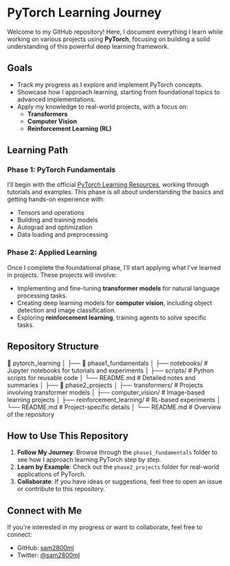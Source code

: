# PyTorch Learning Journey

Welcome to my GitHub repository! Here, I document everything I learn while working on various projects using **PyTorch**, focusing on building a solid understanding of this powerful deep learning framework.

## Goals

- Track my progress as I explore and implement PyTorch concepts.
- Showcase how I approach learning, starting from foundational topics to advanced implementations.
- Apply my knowledge to real-world projects, with a focus on:
  - **Transformers**
  - **Computer Vision**
  - **Reinforcement Learning (RL)**

## Learning Path

### Phase 1: PyTorch Fundamentals
I’ll begin with the official [PyTorch Learning Resources](https://pytorch.org/learn/), working through tutorials and examples. This phase is all about understanding the basics and getting hands-on experience with:

- Tensors and operations
- Building and training models
- Autograd and optimization
- Data loading and preprocessing

### Phase 2: Applied Learning
Once I complete the foundational phase, I’ll start applying what I’ve learned in projects. These projects will involve:

- Implementing and fine-tuning **transformer models** for natural language processing tasks.
- Creating deep learning models for **computer vision**, including object detection and image classification.
- Exploring **reinforcement learning**, training agents to solve specific tasks.

## Repository Structure

📂 pytorch_learning │ ├── 📁 phase1_fundamentals │ ├── notebooks/ # Jupyter notebooks for tutorials and experiments │ ├── scripts/ # Python scripts for reusable code │ └── README.md # Detailed notes and summaries │ ├── 📁 phase2_projects │ ├── transformers/ # Projects involving transformer models │ ├── computer_vision/ # Image-based learning projects │ ├── reinforcement_learning/ # RL-based experiments │ └── README.md # Project-specific details │ └── README.md # Overview of the repository


## How to Use This Repository

1. **Follow My Journey**: Browse through the `phase1_fundamentals` folder to see how I approach learning PyTorch step by step.
2. **Learn by Example**: Check out the `phase2_projects` folder for real-world applications of PyTorch.
3. **Collaborate**: If you have ideas or suggestions, feel free to open an issue or contribute to this repository.

## Connect with Me

If you're interested in my progress or want to collaborate, feel free to connect:

- GitHub: [sam2800ml](https://github.com/sam2800ml)
- Twitter: [@sam2800ml](https://x.com/sam2800ml)
